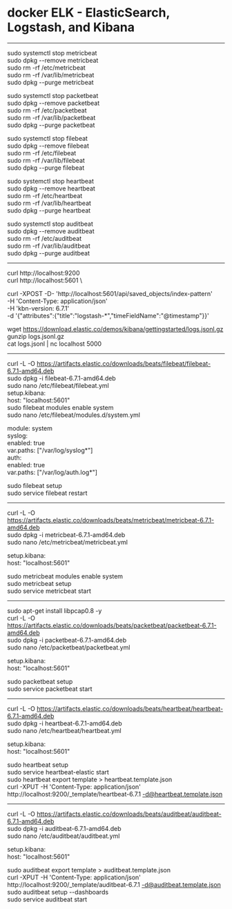 # docker ELK -  ElasticSearch, Logstash, and Kibana
*************************************************************************************
sudo systemctl  stop metricbeat \
sudo dpkg --remove metricbeat \
sudo rm -rf /etc/metricbeat \
sudo rm -rf /var/lib/metricbeat\
sudo dpkg --purge  metricbeat 

sudo systemctl stop packetbeat \
sudo dpkg --remove packetbeat  \
sudo rm -rf /etc/packetbeat \
sudo rm -rf /var/lib/packetbeat \
sudo dpkg --purge  packetbeat 

sudo systemctl  stop filebeat \
sudo dpkg --remove filebeat \
sudo rm -rf /etc/filebeat \
sudo rm -rf /var/lib/filebeat \
sudo dpkg --purge  filebeat 

sudo systemctl  stop heartbeat \
sudo dpkg --remove heartbeat \
sudo rm -rf /etc/heartbeat \
sudo rm -rf /var/lib/heartbeat \
sudo dpkg --purge  heartbeat

sudo systemctl  stop auditbeat \
sudo dpkg --remove auditbeat \
sudo rm -rf /etc/auditbeat \
sudo rm -rf /var/lib/auditbeat \
sudo dpkg --purge auditbeat
*************************************************************************************
curl http://localhost:9200 \
curl http://localhost:5601 \

curl -XPOST -D- 'http://localhost:5601/api/saved_objects/index-pattern' \
 -H 'Content-Type: application/json' \
 -H 'kbn-version: 6.7.1' \
 -d '{"attributes":{"title":"logstash-*","timeFieldName":"@timestamp"}}' 
 
wget https://download.elastic.co/demos/kibana/gettingstarted/logs.jsonl.gz \
gunzip logs.jsonl.gz \
cat logs.jsonl | nc localhost 5000
*************************************************************************************
curl -L -O https://artifacts.elastic.co/downloads/beats/filebeat/filebeat-6.7.1-amd64.deb \
sudo dpkg -i filebeat-6.7.1-amd64.deb \
sudo nano /etc/filebeat/filebeat.yml \
setup.kibana: \
  host: "localhost:5601"  \
sudo filebeat modules enable system \
sudo nano /etc/filebeat/modules.d/system.yml 

module: system \
  syslog: \
    enabled: true \
    var.paths: ["/var/log/syslog*"] \
  auth: \
    enabled: true \
    var.paths: ["/var/log/auth.log*"] 
    
sudo filebeat setup \
sudo service filebeat restart
*************************************************************************************
curl -L -O https://artifacts.elastic.co/downloads/beats/metricbeat/metricbeat-6.7.1-amd64.deb \
sudo dpkg -i metricbeat-6.7.1-amd64.deb \
sudo nano /etc/metricbeat/metricbeat.yml 

setup.kibana: \
  host: "localhost:5601" 

sudo metricbeat modules enable system \
sudo metricbeat setup \
sudo service metricbeat start 
*************************************************************************************
sudo apt-get install libpcap0.8 -y \
curl -L -O https://artifacts.elastic.co/downloads/beats/packetbeat/packetbeat-6.7.1-amd64.deb \
sudo dpkg -i packetbeat-6.7.1-amd64.deb \
sudo nano /etc/packetbeat/packetbeat.yml 

setup.kibana: \
  host: "localhost:5601" 
  
sudo packetbeat setup \
sudo service packetbeat start
*************************************************************************************
curl -L -O https://artifacts.elastic.co/downloads/beats/heartbeat/heartbeat-6.7.1-amd64.deb \
sudo dpkg -i heartbeat-6.7.1-amd64.deb \
sudo nano /etc/heartbeat/heartbeat.yml 

setup.kibana: \
  host: "localhost:5601" 
  
sudo heartbeat setup \
sudo service heartbeat-elastic start \
sudo heartbeat export template > heartbeat.template.json \
curl -XPUT -H 'Content-Type: application/json' http://localhost:9200/_template/heartbeat-6.7.1 -d@heartbeat.template.json
*************************************************************************************
curl -L -O https://artifacts.elastic.co/downloads/beats/auditbeat/auditbeat-6.7.1-amd64.deb \
sudo dpkg -i auditbeat-6.7.1-amd64.deb \
sudo nano /etc/auditbeat/auditbeat.yml

setup.kibana: \
  host: "localhost:5601" 
  
sudo auditbeat export template > auditbeat.template.json \
curl -XPUT -H 'Content-Type: application/json' http://localhost:9200/_template/auditbeat-6.7.1 -d@auditbeat.template.json \
sudo auditbeat setup --dashboards \
sudo service auditbeat start

